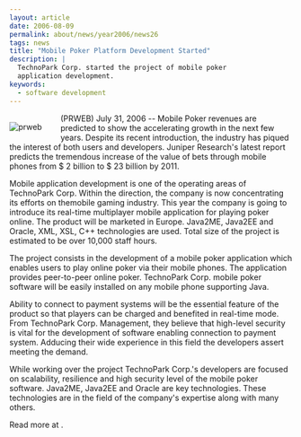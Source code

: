 ```yaml
---
layout: article
date: 2006-08-09
permalink: about/news/year2006/news26
tags: news
title: "Mobile Poker Platform Development Started"
description: |
  TechnoPark Corp. started the project of mobile poker
  application development.
keywords:
  - software development
---
```


<ahref name="http://www.prweb.com/releases/2006/7/prweb417866.htm">
<img style="padding-right:30px;padding-top:15px;padding-bottom:15px;" border="0" align="left" src="http://www.prweb.com/images_v4/'prw_logo.gif" alt="prweb"/></ahref>

(PRWEB) July 31, 2006 -- Mobile Poker revenues are predicted to show the accelerating growth in the
next few years. Despite its recent introduction, the industry has piqued the interest of both users
and developers. Juniper Research's latest report predicts the tremendous increase of the value of
bets through mobile phones from $ 2 billion to $ 23 billion by 2011.

Mobile application development is one of the operating areas of TechnoPark Corp. Within the
direction, the company is now concentrating its efforts on themobile gaming industry. This year the
company is going to introduce its real-time multiplayer mobile application for playing poker online.
The product will be marketed in Europe. Java2ME, Java2EE and Oracle, XML, XSL, C++ technologies are
used. Total size of the project is estimated to be over 10,000 staff hours.

The project consists in the development of a mobile poker application which enables users to play
online poker via their mobile phones. The application provides peer-to-peer online poker. TechnoPark
Corp. mobile poker software will be easily installed on any mobile phone supporting Java.

Ability to connect to payment systems will be the essential feature of the product so that players
can be charged and benefited in real-time mode. From TechnoPark Corp. Management, they believe that
high-level security is vital for the development of software enabling connection to payment system.
Adducing their wide experience in this field the developers assert meeting the demand.

While working over the project TechnoPark Corp.'s developers are focused on scalability, resilience
and high security level of the mobile poker software. Java2ME, Java2EE and Oracle are key
technologies. These technologies are in the field of the company's expertise along with many others.

Read more at .
